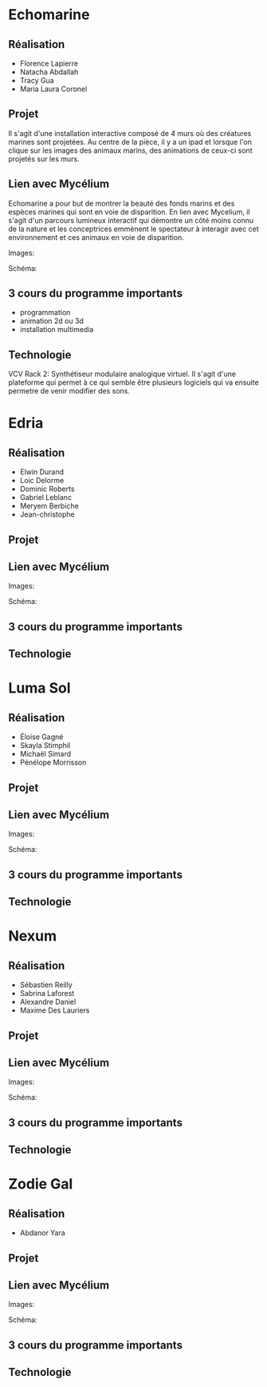 # Echomarine

## Réalisation

* Florence Lapierre
* Natacha Abdallah
* Tracy Gua
* Maria Laura Coronel

## Projet

Il s'agit d'une installation interactive composé de 4 murs où des créatures marines sont projetées. Au centre de la pièce, il y a un ipad et lorsque l'on clique sur les images des animaux marins, des animations de ceux-ci sont projetés sur les murs.

## Lien avec Mycélium

Echomarine a pour but de montrer la beauté des fonds marins et des espèces marines qui sont en voie de disparition. En lien avec Mycelium, il s'agit d'un parcours lumineux  interactif qui démontre un côté moins connu de la nature et les conceptrices emmènent le spectateur à interagir avec cet environnement et ces animaux en voie de disparition.

Images:

Schéma:

## 3 cours du programme importants

* programmation
* animation 2d ou 3d
* installation multimedia

## Technologie

VCV Rack 2: Synthétiseur modulaire analogique virtuel. Il s'agit d'une plateforme qui permet à ce qui semble être plusieurs logiciels qui va ensuite permetre de venir modifier des sons.

# Edria

## Réalisation

* Elwin Durand
* Loic Delorme
* Dominic Roberts
* Gabriel Leblanc
* Meryem Berbiche
* Jean-christophe

## Projet

## Lien avec Mycélium

Images:

Schéma:

## 3 cours du programme importants

## Technologie

# Luma Sol

## Réalisation

* Éloise Gagné
* Skayla Stimphil
* Michaël Simard
* Pénélope Morrisson

## Projet



## Lien avec Mycélium

Images:

Schéma:

## 3 cours du programme importants

## Technologie

# Nexum

## Réalisation

* Sébastien Reilly
* Sabrina Laforest
* Alexandre Daniel
* Maxime Des Lauriers

## Projet



## Lien avec Mycélium

Images:

Schéma:

## 3 cours du programme importants

## Technologie

# Zodie Gal

## Réalisation

* Abdanor Yara

## Projet

## Lien avec Mycélium

Images:

Schéma:

## 3 cours du programme importants

## Technologie
